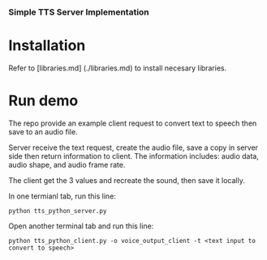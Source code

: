 ### Simple TTS Server Implementation ###


# Installation
Refer to [libraries.md] (./libraries.md) to install necesary libraries.

# Run demo

The repo provide an example client request to convert text to speech then save to an audio file.

Server receive the text request, create the audio file, save a copy in server side then return information to client.
The information includes: audio data, audio shape, and audio frame rate. 

The client get the 3 values and recreate the sound, then save it locally.

In one termianl tab, run this line:
```
python tts_python_server.py
```

Open another terminal tab and run this line:
```
python tts_python_client.py -o voice_output_client -t <text input to convert to speech>
```
